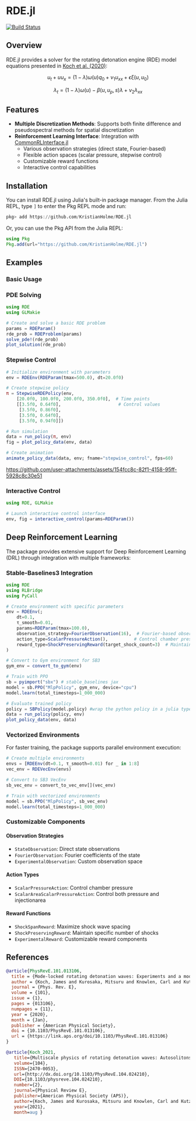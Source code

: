 # RDE.jl

[![Build Status](https://github.com/KristianHolme/RDE.jl/actions/workflows/CI.yml/badge.svg?branch=main)](https://github.com/KristianHolme/RDE.jl/actions/workflows/CI.yml?query=branch%3Amain)

## Overview

RDE.jl provides a solver for the rotating detonation engine (RDE) model equations presented in [Koch et al. (2020)](#references):

```math
u_{t}+ uu_{x} = (1-\lambda)\omega(u)q_0 + \nu_1 u_{xx} + \epsilon \xi (u, u_0)
```
```math
\lambda_t = (1-\lambda)\omega(u) - \beta (u, u_p, s)\lambda + \nu_{2}\lambda_{xx}
```

## Features

- **Multiple Discretization Methods**: Supports both finite difference and pseudospectral methods for spatial discretization
- **Reinforcement Learning Interface**: Integration with [CommonRLInterface.jl](https://github.com/JuliaReinforcementLearning/CommonRLInterface.jl)
  - Various observation strategies (direct state, Fourier-based)
  - Flexible action spaces (scalar pressure, stepwise control)
  - Customizable reward functions
  - Interactive control capabilities

## Installation

You can install RDE.jl using Julia's built-in package manager. From the Julia REPL, type `]` to enter the Pkg REPL mode and run:

```julia
pkg> add https://github.com/KristianHolme/RDE.jl
```

Or, you can use the Pkg API from the Julia REPL:

```julia
using Pkg
Pkg.add(url="https://github.com/KristianHolme/RDE.jl")
```

## Examples

### Basic Usage

### PDE Solving
```julia
using RDE
using GLMakie

# Create and solve a basic RDE problem
params = RDEParam()
rde_prob = RDEProblem(params)
solve_pde!(rde_prob)
plot_solution(rde_prob)
```

### Stepwise Control
```julia
# Initialize environment with parameters
env = RDEEnv(RDEParam(tmax=500.0), dt=20.0f0)

# Create stepwise policy
π = StepwiseRDEPolicy(env, 
    [20.0f0, 100.0f0, 200.0f0, 350.0f0],  # Time points
    [[3.5f0, 0.64f0],                      # Control values
     [3.5f0, 0.86f0], 
     [3.5f0, 0.64f0], 
     [3.5f0, 0.94f0]])

# Run simulation
data = run_policy(π, env)
fig = plot_policy_data(env, data)

# Create animation
animate_policy_data(data, env; fname="stepwise_control", fps=60)
```
https://github.com/user-attachments/assets/154fcc8c-82f1-4158-95ff-5928c8c30e51



### Interactive Control
```julia
using RDE, GLMakie

# Launch interactive control interface
env, fig = interactive_control(params=RDEParam())
```


## Deep Reinforcement Learning

The package provides extensive support for Deep Reinforcement Learning (DRL) through integration with multiple frameworks:

### Stable-Baselines3 Integration
```julia
using RDE
using RLBridge
using PyCall

# Create environment with specific parameters
env = RDEEnv(;
    dt=0.1,
    τ_smooth=0.01,
    params=RDEParam(tmax=100.0),
    observation_strategy=FourierObservation(16),  # Fourier-based observations
    action_type=ScalarPressureAction(),          # Control chamber pressure
    reward_type=ShockPreservingReward(target_shock_count=3)  # Maintain 3 shocks
)

# Convert to Gym environment for SB3
gym_env = convert_to_gym(env)

# Train with PPO
sb = pyimport("sbx") # stable_baselines jax
model = sb.PPO("MlpPolicy", gym_env, device="cpu")
model.learn(total_timesteps=1_000_000)

# Evaluate trained policy
policy = SBPolicy(model.policy) #wrap the python policy in a julia type
data = run_policy(policy, env)
plot_policy_data(env, data)
```

### Vectorized Environments
For faster training, the package supports parallel environment execution:

```julia
# Create multiple environments
envs = [RDEEnv(dt=0.1, τ_smooth=0.01) for _ in 1:8]
vec_env = RDEVecEnv(envs)

# Convert to SB3 VecEnv
sb_vec_env = convert_to_vec_env[](vec_env)

# Train with vectorized environments
model = sb.PPO("MlpPolicy", sb_vec_env)
model.learn(total_timesteps=1_000_000)
```

### Customizable Components

#### Observation Strategies
- `StateObservation`: Direct state observations
- `FourierObservation`: Fourier coefficients of the state
- `ExperimentalObservation`: Custom observation space

#### Action Types
- `ScalarPressureAction`: Control chamber pressure
- `ScalarAreaScalarPressureAction`: Control both pressure and injectionarea

#### Reward Functions
- `ShockSpanReward`: Maximize shock wave spacing
- `ShockPreservingReward`: Maintain specific number of shocks
- `ExperimentalReward`: Customizable reward components

## References

```bibtex
@article{PhysRevE.101.013106,
  title = {Mode-locked rotating detonation waves: Experiments and a model equation},
  author = {Koch, James and Kurosaka, Mitsuru and Knowlen, Carl and Kutz, J. Nathan},
  journal = {Phys. Rev. E},
  volume = {101},
  issue = {1},
  pages = {013106},
  numpages = {11},
  year = {2020},
  month = {Jan},
  publisher = {American Physical Society},
  doi = {10.1103/PhysRevE.101.013106},
  url = {https://link.aps.org/doi/10.1103/PhysRevE.101.013106}
}

@article{Koch_2021,
   title={Multiscale physics of rotating detonation waves: Autosolitons and modulational instabilities},
   volume={104},
   ISSN={2470-0053},
   url={http://dx.doi.org/10.1103/PhysRevE.104.024210},
   DOI={10.1103/physreve.104.024210},
   number={2},
   journal={Physical Review E},
   publisher={American Physical Society (APS)},
   author={Koch, James and Kurosaka, Mitsuru and Knowlen, Carl and Kutz, J. Nathan},
   year={2021},
   month=aug }
```
